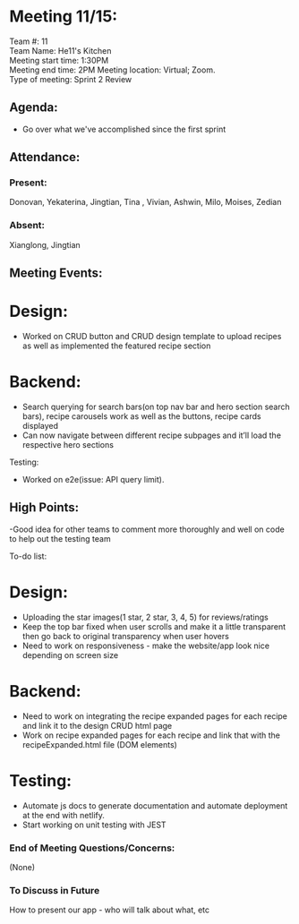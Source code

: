 # **Meeting 11/15:**
Team #: 11  
Team Name: He11's Kitchen  
Meeting start time: 1:30PM  
Meeting end time: 2PM
Meeting location: Virtual; Zoom.  
Type of meeting: Sprint 2 Review

## Agenda:
- Go over what we've accomplished since the first sprint

## Attendance:
### Present:
Donovan, Yekaterina, Jingtian, Tina , Vivian, Ashwin, Milo, Moises, Zedian
### Absent:
Xianglong, Jingtian

## Meeting Events:
# Design: 

- Worked on CRUD button and CRUD design template to upload recipes as well as implemented the featured recipe section

# Backend:
- Search querying for search bars(on top nav bar and hero section search bars), recipe carousels work as well as the buttons, recipe cards displayed
- Can now navigate between different recipe subpages and it’ll load the respective hero sections

Testing:
 - Worked on e2e(issue: API query limit). 

## High Points:

-Good idea for other teams to comment more thoroughly and well on code to help out the testing team

To-do list: 
# Design:
- Uploading the star images(1 star, 2 star, 3, 4, 5) for reviews/ratings
- Keep the top bar fixed when user scrolls and make it a little transparent then go back to original transparency when user hovers 
- Need to work on responsiveness - make the website/app look nice depending on screen size

# Backend:
- Need to work on integrating the recipe expanded pages for each recipe and link it to the design CRUD html page 
- Work on recipe expanded pages for each recipe and link that with the recipeExpanded.html file (DOM elements)

# Testing:
- Automate js docs to generate documentation and automate deployment at the end with netlify.
- Start working on unit testing with JEST 

### End of Meeting Questions/Concerns:
(None)

### To Discuss in Future 
How to present our app - who will talk about what, etc 
